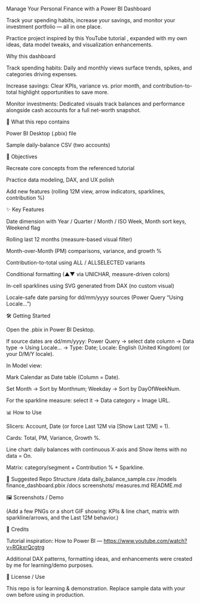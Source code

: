 Manage Your Personal Finance with a Power BI Dashboard

Track your spending habits, increase your savings, and monitor your investment portfolio — all in one place.

Practice project inspired by this YouTube tutorial
, expanded with my own ideas, data model tweaks, and visualization enhancements.

Why this dashboard

Track spending habits: Daily and monthly views surface trends, spikes, and categories driving expenses.

Increase savings: Clear KPIs, variance vs. prior month, and contribution-to-total highlight opportunities to save more.

Monitor investments: Dedicated visuals track balances and performance alongside cash accounts for a full net-worth snapshot.

🚀 What this repo contains

Power BI Desktop (.pbix) file

Sample daily-balance CSV (two accounts)

🎯 Objectives

Recreate core concepts from the referenced tutorial

Practice data modeling, DAX, and UX polish

Add new features (rolling 12M view, arrow indicators, sparklines, contribution %)

✨ Key Features

Date dimension with Year / Quarter / Month / ISO Week, Month sort keys, Weekend flag

Rolling last 12 months (measure-based visual filter)

Month-over-Month (PM) comparisons, variance, and growth %

Contribution-to-total using ALL / ALLSELECTED variants

Conditional formatting (▲▼ via UNICHAR, measure-driven colors)

In-cell sparklines using SVG generated from DAX (no custom visual)

Locale-safe date parsing for dd/mm/yyyy sources (Power Query “Using Locale…”)

🛠️ Getting Started

Open the .pbix in Power BI Desktop.

If source dates are dd/mm/yyyy: Power Query → select date column → Data type → Using Locale… → Type: Date; Locale: English (United Kingdom) (or your D/M/Y locale).

In Model view:

Mark Calendar as Date table (Column = Date).

Set Month → Sort by Monthnum; Weekday → Sort by DayOfWeekNum.

For the sparkline measure: select it → Data category = Image URL.

📊 How to Use

Slicers: Account, Date (or force Last 12M via [Show Last 12M] = 1).

Cards: Total, PM, Variance, Growth %.

Line chart: daily balances with continuous X-axis and Show items with no data = On.

Matrix: category/segment + Contribution % + Sparkline.

📁 Suggested Repo Structure
/data
  daily_balance_sample.csv
/models
  finance_dashboard.pbix
/docs
  screenshots/
  measures.md
README.md

🖼️ Screenshots / Demo

(Add a few PNGs or a short GIF showing: KPIs & line chart, matrix with sparkline/arrows, and the Last 12M behavior.)

🙌 Credits

Tutorial inspiration: How to Power BI — https://www.youtube.com/watch?v=RGkxrQcgtrg

Additional DAX patterns, formatting ideas, and enhancements were created by me for learning/demo purposes.

📄 License / Use

This repo is for learning & demonstration. Replace sample data with your own before using in production.
